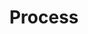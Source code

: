 ---
title: "Process"
image: /img/values.jpg
text: >
    We are always open to discuss better ways of working. We try to keep the balance right between having a light process that empowers people, and having enough process to stay organized. If you have feedback on our process we would really enjoy discussing it. [Talk process with us?](/contact)
footer: >
    **If you want to discuss us fitting into your process or want a tailored execution plan we are happy to expand on this in a pitch. [Let us Pitch?](/contact)**
process:
  - heading: "1. Establish Fit & Agree Mission"
    text: >
      Within the first conversation with a client we establish if there is a fit. Our goal is to answer three questions.


      1. Are we trying to build a product that delivers lasting value?
      
      
      2. Can we realistically deliver what is needed?
      
      
      3. Are we ready to execute?
    imageUrl: "/img/skate.jpg"

  - heading: "2. Blend a Team"
    text: >          
      The recipe for success always starts with the right team.


      The roles a team need vary based on the project, and on what skills our client brings to the table. 


      [Our people](/people) are mostly skilled adaptable generalists, each having their own specialities and strengths. We can deliver a good job across most aspects of the project.  
      

      That said, it is important to make sure we have the right mix of business skills, technical skills and specialist skills to succeed. If we need to call in specialist expertise to deliver we will let you know.
      
      
    imageUrl: "/img/long-term-value-2.jpg"

  - heading: "3. Execute"
    text: >
      When we start to execute we like to empower and trust the team to mostly self-organize to maximize delivery.
      That said we do stick to these common practises:

      + Get something delivered and released early and often. 
      ( [Devops](https://en.wikipedia.org/wiki/DevOps) inspired )
      

      + Have a single project heart-beat meeting, either weekly or fortnighthly. 
      ( [XP](http://www.extremeprogramming.org/) inspired )
      
      + Have a single team communication channel for the remote team.

      + Have a single project board to track progress, blockers and priotization.

      + Focus on finishing things, by limiting work in progress. 
      ( [kanban](https://en.wikipedia.org/wiki/Kanban) inspired ) 
      

      **Most important of all, to keep asking the team what is working, listening to their answers and adapting accordingly!**

    imageUrl: "/img/long-term-value-2.jpg"

  - heading: "4. Amplify"
    text: >
      Delivery is not done when the product is launched. It is done when value is created and maximized. 
      
      
      This can be measured in sales, sign-ups, lessons learnt from failures or brand-awareness. 
      
      
      We take care for each task to understand what needs to be realised to maximize its success. 
      
      
      We do not consider a task or engagement complete, until we have amplified the value to its full potential. 
    imageUrl: "/img/long-term-value-2.jpg"
---